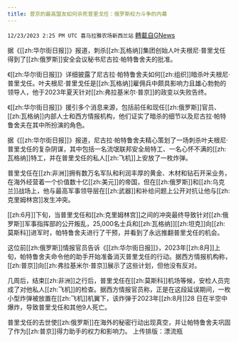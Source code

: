 ```yaml
---
title: 普京的最高盟友如何杀死普里戈任：俄罗斯权力斗争的内幕
---
```

`12/23/2023 2:25 PM UTC 喜马拉雅农场新西兰站` [轉載自GNews](https://gnews.org/articles/2144305)

据《[[zh:华尔街日报]]》报道，刺杀[[zh:瓦格纳]]集团创始人叶夫根尼·普里戈任得到了[[zh:俄罗斯]]安全会议秘书尼古拉·帕特鲁舍夫的批准。

《[[zh:华尔街日报]]》详细披露了尼古拉·帕特鲁舍夫如何[[zh:组织]]暗杀叶夫根尼·普里戈任。叶夫根尼·普里戈任是[[zh:瓦格纳]]雇佣兵中颇具影响力且雄心勃勃的领导人，他于2023年夏天针对[[zh:弗拉基米尔·普京]]的政变以失败告终。

《[[zh:华尔街日报]]》援引多个消息来源，包括前任和现任[[zh:俄罗斯]]官员、[[zh:瓦格纳]]内部人士和西方情报机构，他们证实了暗杀的细节以及尼古拉·帕特鲁舍夫在其中所扮演的角色。

据《[[zh:华尔街日报]]》报道，尼古拉·帕特鲁舍夫精心策划了一场刺杀叶夫根尼·普里戈任的复杂阴谋，其中包括一名流氓联邦安全局特工、一名心怀不满的[[zh:瓦格纳]]特工，并在普里戈任的私人[[zh:飞机]]上安放了一枚炸弹。

普里戈任在[[zh:非洲]]拥有数万名军队和利润丰厚的黄金、木材和钻石开采业务，在海外经营着一个价值数十亿[[zh:美元]]的帝国，但在[[zh:俄罗斯]]和[[zh:乌克兰]]战场上，他与最高军事领导层在[[zh:武器]]和补给问题上公开对抗让他与[[zh:克里姆林宫]]发生冲突。

[[zh:6月]]下旬，当普里戈任和[[zh:克里姆林宫]]之间的冲突最终导致针对[[zh:俄罗斯]]军事指挥部的公开叛乱，25,000名士兵和[[zh:瓦格纳]][[zh:坦克]]向[[zh:莫斯科]]进军时，帕特鲁舍夫进行了干预，并看到了永远推翻普里戈任的机会。

这位前[[zh:俄罗斯]]情报官员告诉《[[zh:华尔街日报]]》，2023年[[zh:8月]]上旬，帕特鲁舍夫命令他的助手开始准备消灭普里戈任的行动。据西方情报机构称，[[zh:普京]]向[[zh:弗拉基米尔·普京]]展示了这些计划，但他没有反对。

几周后，结束[[zh:非洲]]之行后，普里戈任在[[zh:莫斯科]]机场等候，安检人员完成了对他私人[[zh:飞机]]的检查。据西方情报官员称，正是在这段延误期间，一枚小型炸弹被放置在[[zh:飞机]]机翼下，该炸弹于2023年[[zh:8月]]28 日在半空中爆炸，导致普里戈任和其他9人死亡。

普里戈任的去世使[[zh:俄罗斯]]在海外的秘密行动出现真空，并让帕特鲁舍夫巩固了作为[[zh:普京]]得力助手的权力和影响力。
上传排版：漂流瓶
